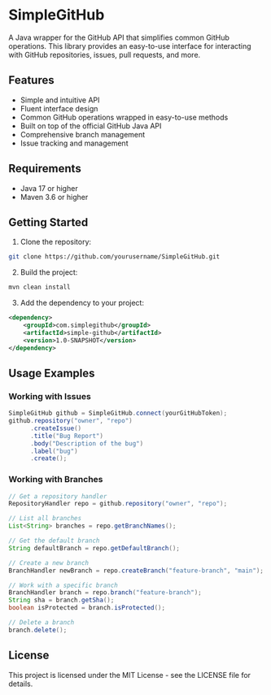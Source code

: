 # SimpleGitHub

A Java wrapper for the GitHub API that simplifies common GitHub operations. This library provides an easy-to-use interface for interacting with GitHub repositories, issues, pull requests, and more.

## Features
- Simple and intuitive API
- Fluent interface design
- Common GitHub operations wrapped in easy-to-use methods
- Built on top of the official GitHub Java API
- Comprehensive branch management
- Issue tracking and management

## Requirements
- Java 17 or higher
- Maven 3.6 or higher

## Getting Started

1. Clone the repository:
```bash
git clone https://github.com/yourusername/SimpleGitHub.git
```

2. Build the project:
```bash
mvn clean install
```

3. Add the dependency to your project:
```xml
<dependency>
    <groupId>com.simplegithub</groupId>
    <artifactId>simple-github</artifactId>
    <version>1.0-SNAPSHOT</version>
</dependency>
```

## Usage Examples

### Working with Issues
```java
SimpleGitHub github = SimpleGitHub.connect(yourGitHubToken);
github.repository("owner", "repo")
      .createIssue()
      .title("Bug Report")
      .body("Description of the bug")
      .label("bug")
      .create();
```

### Working with Branches
```java
// Get a repository handler
RepositoryHandler repo = github.repository("owner", "repo");

// List all branches
List<String> branches = repo.getBranchNames();

// Get the default branch
String defaultBranch = repo.getDefaultBranch();

// Create a new branch
BranchHandler newBranch = repo.createBranch("feature-branch", "main");

// Work with a specific branch
BranchHandler branch = repo.branch("feature-branch");
String sha = branch.getSha();
boolean isProtected = branch.isProtected();

// Delete a branch
branch.delete();
```

## License
This project is licensed under the MIT License - see the LICENSE file for details.
